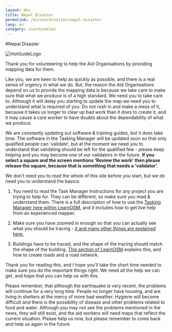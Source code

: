 ```yaml
---
layout: doc
title: Nepal Disaster
permalink: /en/coordination/nepal-disaster
lang: en
category: coordination
---
```


#Nepal Disaster  

![HotGuideLogo](http://hot.openstreetmap.org/sites/default/themes/hot/logo.png)

Thank you for volunteering to help the Aid Organisations by providing mapping data for them. 

Like you, we are keen to help as quickly as possible, and there is a real sense of urgency in what we do. But, the reason the Aid Organisations depend on us to provide the mapping data is because we take care to make sure that what we produce is of a high standard. We need you to take care to. Although it will delay you starting to update the map we need you to understand what is required of you. Do not rush in and make a mess of it, because it takes us longer to clear up bad work than it does to create it, and it may cause a care worker to have doubts about the dependability of what we produce. 

We are constantly updating out software & training guides, but it does take time. The software in the Tasking Manager will be updated soon so that only qualified people can 'validate', but at the moment we need you to understand that validating should be left for the qualified few - please keep helping and you may become one of our validators in the future. **If you select a square and the screen mentions 'Review the work' then please release the square, because that is something that needs a 'validator'.**

We don't need you to read the whole of this site before you start, but we do need you to understand the basics:  

1.  You need to read the Task Manager Instructions for any project you are trying to help for. They can be different, so make sure you read & understand them. There is a full description of how to use the [Tasking Manager here within LearnOSM](/en/coordination/tasking-manager/), and it includes how to get live help from an experienced mapper.  

2.  Make sure you have zoomed in enough so that you can actually see what you should be tracing - [it and many other things are explained here.](/en/coordination/remote/#initial-view--josm)

3.  Buildings have to be traced, and the shape of the tracing should match the shape of the building. [This section of LearnOSM](/en/coordination/remote-tracing/) explains this, and how to create roads and a road network.

Thank you for reading this, and I hope you'll take the short time needed to make sure you do the important things right. We need all the help we can get, and hope that you can help us with this.

Please remember, that although the earthquake is very recent, the problems will continue for a very long time. People no longer have housing, and are living in shelters at the mercy of more bad weather. Hygiene will become difficult and there is the possibility of disease and other problems related to food and water. Although you may not see the problems mentioned in the news, they will still exist, and the aid workers will need maps that reflect the current situation. Please help us now, but please remember to come back and help us again in the future. 
